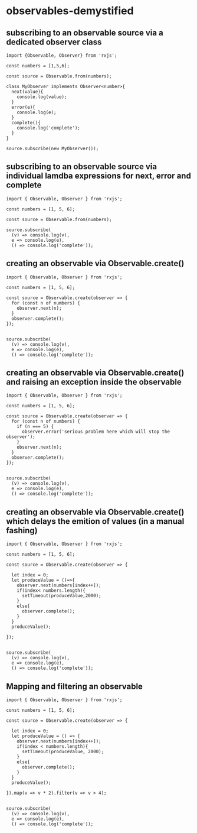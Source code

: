 # observables-demystified


## subscribing to an observable source via a dedicated observer class
```
import {Observable, Observer} from 'rxjs';

const numbers = [1,5,6];

const source = Observable.from(numbers);

class MyObserver implements Observer<number>{
  next(value){
    console.log(value);
  }
  error(e){
    console.log(e);
  }
  complete(){
    console.log('complete');
  }
}

source.subscribe(new MyObserver());
```

## subscribing to an observable source via individual lamdba expressions for next, error and complete
```
import { Observable, Observer } from 'rxjs';

const numbers = [1, 5, 6];

const source = Observable.from(numbers);

source.subscribe(
  (v) => console.log(v),
  e => console.log(e),
  () => console.log('complete'));
```

## creating an observable via Observable.create()

```
import { Observable, Observer } from 'rxjs';

const numbers = [1, 5, 6];

const source = Observable.create(observer => {
  for (const n of numbers) {
    observer.next(n);
  }
  observer.complete();
});


source.subscribe(
  (v) => console.log(v),
  e => console.log(e),
  () => console.log('complete'));
```

## creating an observable via Observable.create() and raising an exception inside the observable
```
import { Observable, Observer } from 'rxjs';

const numbers = [1, 5, 6];

const source = Observable.create(observer => {
  for (const n of numbers) {
    if (n === 5) {
      observer.error('serious problem here which will stop the observer');
    }
    observer.next(n);
  }
  observer.complete();
});


source.subscribe(
  (v) => console.log(v),
  e => console.log(e),
  () => console.log('complete'));
``` 
## creating an observable via Observable.create() which delays the emition of values (in a manual fashing)
```
import { Observable, Observer } from 'rxjs';

const numbers = [1, 5, 6];

const source = Observable.create(observer => {
 
  let index = 0;
  let produceValue = ()=>{
    observer.next(numbers[index++]);
    if(index< numbers.length){
      setTimeout(produceValue,2000);
    }
    else{
      observer.complete();
    }
  }
  produceValue();

});


source.subscribe(
  (v) => console.log(v),
  e => console.log(e),
  () => console.log('complete'));
```

## Mapping and filtering an observable
```
import { Observable, Observer } from 'rxjs';

const numbers = [1, 5, 6];

const source = Observable.create(observer => {
 
  let index = 0;
  let produceValue = () => {
    observer.next(numbers[index++]);
    if(index < numbers.length){
      setTimeout(produceValue, 2000);
    }
    else{
      observer.complete();
    }
  }
  produceValue();

}).map(v => v * 2).filter(v => v > 4);


source.subscribe(
  (v) => console.log(v),
  e => console.log(e),
  () => console.log('complete'));
```


